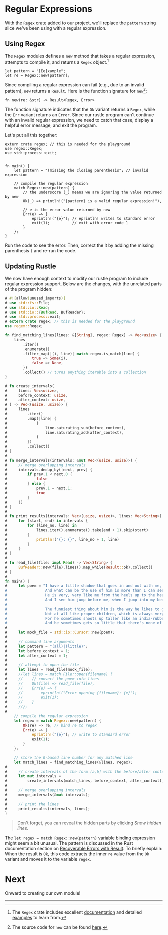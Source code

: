 # Regular Expressions

With the `Regex` crate added to our project, we'll replace the `pattern` string
slice we've been using with a regular expression.

## Using Regex

The `Regex` modules defines a `new` method that takes a regular expression,
attempts to compile it, and returns a `Regex` object.[^1]

```rust,noplayground
let pattern = "[Ee]xample";
let re = Regex::new(pattern);
```

Since compiling a regular expression can fail (e.g., due to an invalid pattern),
`new` returns a `Result`. Here is the function signature for `new`[^2]:

```rust,noplayground
fn new(re: &str) -> Result<Regex, Error>
```

The function signature indicates that the `Ok` variant returns a `Regex`, while
the `Err` variant returns an `Error`. Since our rustle program can't continue
with an invalid regular expression, we need to catch that case, display a
helpful error message, and exit the program.

Let's put all this together:

```rust,editable
extern crate regex; // this is needed for the playground
use regex::Regex;
use std::process::exit;


fn main() {
    let pattern = "(missing the closing parenthesis"; // invalid expression

    // compile the regular expression
    match Regex::new(pattern) {
        // the underscore (_) means we are ignoring the value returned by new
        Ok(_) => println!("{pattern} is a valid regular expression!"),

        // e is the error value returned by new
        Err(e) => {
            eprintln!("{e}"); // eprintln! writes to standard error
            exit(1);          // exit with error code 1
        }
    };
}
```

Run the code to see the error. Then, correct the it by adding the missing
parenthesis `)` and re-run the code.

## Updating Rustle

We now have enough context to modify our rustle program to include regular
expression support. Below are the changes, with the unrelated parts of the
program hidden:

```rust
# #![allow(unused_imports)]
# use std::fs::File;
# use std::io::Read;
# use std::io::{BufRead, BufReader};
# use std::process::exit;
# extern crate regex; // this is needed for the playground
use regex::Regex;

fn find_matching_lines(lines: &[String], regex: Regex) -> Vec<usize> {
    lines
        .iter()
        .enumerate()
        .filter_map(|(i, line)| match regex.is_match(line) {
            true => Some(i),
            false => None,
        })
        .collect() // turns anything iterable into a collection
}

# fn create_intervals(
#     lines: Vec<usize>,
#     before_context: usize,
#     after_context: usize,
# ) -> Vec<(usize, usize)> {
#     lines
#         .iter()
#         .map(|line| {
#             (
#                 line.saturating_sub(before_context),
#                 line.saturating_add(after_context),
#             )
#         })
#         .collect()
# }
#
# fn merge_intervals(intervals: &mut Vec<(usize, usize)>) {
#     // merge overlapping intervals
#     intervals.dedup_by(|next, prev| {
#         if prev.1 < next.0 {
#             false
#         } else {
#             prev.1 = next.1;
#             true
#         }
#     })
# }
#
# fn print_results(intervals: Vec<(usize, usize)>, lines: Vec<String>) {
#     for (start, end) in intervals {
#         for (line_no, line) in
#             lines.iter().enumerate().take(end + 1).skip(start)
#         {
#             println!("{}: {}", line_no + 1, line)
#         }
#     }
# }
#
# fn read_file(file: impl Read) -> Vec<String> {
#     BufReader::new(file).lines().map_while(Result::ok).collect()
# }
#
fn main() {
#     let poem = "I have a little shadow that goes in and out with me,
#                 And what can be the use of him is more than I can see.
#                 He is very, very like me from the heels up to the head;
#                 And I see him jump before me, when I jump into my bed.
#
#                 The funniest thing about him is the way he likes to grow -
#                 Not at all like proper children, which is always very slow;
#                 For he sometimes shoots up taller like an india-rubber ball,
#                 And he sometimes gets so little that there's none of him at all.";
#
#     let mock_file = std::io::Cursor::new(poem);
#
#     // command line arguments
#     let pattern = "(all)|(little)";
#     let before_context = 1;
#     let after_context = 1;
#
#     // attempt to open the file
#     let lines = read_file(mock_file);
#     //let lines = match File::open(filename) {
#     //    // convert the poem into lines
#     //    Ok(file) => read_file(file),
#     //    Err(e) => {
#     //        eprintln!("Error opening {filename}: {e}");
#     //        exit(1);
#     //    }
#     //};
#
    // compile the regular expression
    let regex = match Regex::new(pattern) {
        Ok(re) => re, // bind re to regex
        Err(e) => {
            eprintln!("{e}"); // write to standard error
            exit(1);
        }
    };

    // store the 0-based line number for any matched line
    let match_lines = find_matching_lines(&lines, regex);
#
#     // create intervals of the form [a,b] with the before/after context
#     let mut intervals =
#         create_intervals(match_lines, before_context, after_context);
#
#     // merge overlapping intervals
#     merge_intervals(&mut intervals);
#
#     // print the lines
#     print_results(intervals, lines);
}
```

> Don't forget, you can reveal the hidden parts by clicking _Show hidden lines_.

The `let regex = match Regex::new(pattern)` variable binding expression might
seem a bit unusual. The pattern is discussed in the Rust documentation section
on [Recoverable Errors with Result]. To briefly explain: When the result is
`Ok`, this code extracts the inner `re` value from the `Ok` variant and moves it
to the variable `regex`.

# Next

Onward to creating our own module!

______________________________________________________________________

[^1]: The `Regex` crate includes excellent
    [documentation](https://docs.rs/regex/latest/regex/) and detailed
    [examples](https://docs.rs/regex/latest/regex/#examples) to learn from.

[^2]: The source code for `new` can be found
    [here](https://docs.rs/regex/latest/src/regex/regex/string.rs.html#180-182).

[recoverable errors with result]: https://doc.rust-lang.org/book/ch09-02-recoverable-errors-with-result.html#recoverable-errors-with-result
